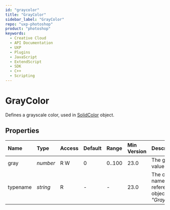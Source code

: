 ```yaml
---
id: "graycolor"
title: "GrayColor"
sidebar_label: "GrayColor"
repo: "uxp-photoshop"
product: "photoshop"
keywords:
  - Creative Cloud
  - API Documentation
  - UXP
  - Plugins
  - JavaScript
  - ExtendScript
  - SDK
  - C++
  - Scripting
---
```


# GrayColor

Defines a grayscale color, used in [SolidColor](/ps_reference/classes/solidcolor/) object.

## Properties

| Name | Type | Access | Default | Range | Min Version | Description |
| :------ | :------ | :------ | :------ | :------ | :------ | :------ |
| gray | *number* | R W | 0 | 0..100 | 23.0 | The gray value. |
| typename | *string* | R | - | - | 23.0 | The class name of the referenced object: *&quot;GrayColor&quot;*. |
